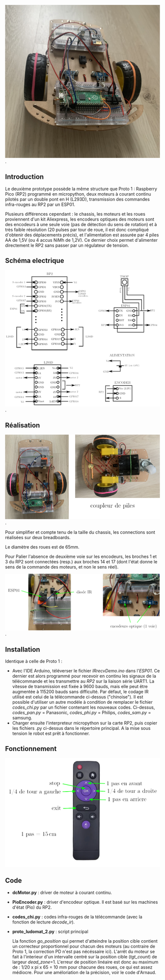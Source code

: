 ![](photo_1.png).

## Introduction

Le deuxième prototype possède la même structure que Proto 1 : Raspberry Pico (RP2) programmé en micropython, deux moteurs à courant continu pilotés par un double pont en H (L293D), transmission des commandes infra-rouges au RP2 par un ESP01.

Plusieurs différences cependant : le chassis, les moteurs et les roues proviennent d'un kit Aliexpress, les encodeurs optiques des moteurs sont des encodeurs à une seule voie (pas de détection du sens de rotation) et à très faible résolution (20 pulses par tour de roue, il est donc compliqué d'obtenir des déplacements précis), et l'alimentation est assurée par 4 piles AA de 1,5V (ou 4 accus NiMh de 1,2V). Ce dernier choix permet d'alimenter directement le RP2 sans passer par un régulateur de tension.

## Schéma electrique

![](Schema.png).

## Réalisation

![](photo_2.png).

Pour simplifier et compte tenu de la taille du chassis, les connections sont réalisées sur deux breadboards.

Le diamètre des roues est de 65mm.

Pour Palier l'absence de deuxième voie sur les encodeurs, les broches 1 et 3 du RP2 sont connectées (resp.) aux broches 14 et 17 (dont l'état donne le sens de la commande des moteurs, et non le sens réel).

![](photo_3.png).


## Installation

Identique à celle de Proto 1 :

- Avec l'IDE Arduino, téléverser le fichier _IRrecvDemo.ino_ dans l'_ESP01_. Ce dernier est alors programmé pour recevoir en continu les signaux de la télécommande et les transmettre au _RP2_ sur la liaison série UART1. La vitesse de transmission est fixée à 9600 bauds, mais elle peut être augmentée à 115200 bauds sans difficulté. Par défaut, le codage IR utilisé est celui de la télécommande ci-dessus ("chinoise"). Il est possible d'utiliser un autre modèle à condition de remplacer le fichier _codes_chi.py_ par un fichier contenant les nouveaux codes. Ci-dessus, _codes_pan.py_ = Panasonic, _codes_phi.py_ = Philips, _codes_sam.py_ = samsung.
- Charger ensuite l'interpreteur micropython sur la carte RP2, puis copier les fichiers .py ci-dessus dans le répertoire principal. A la mise sous tension le robot est prêt à fonctionner.

## Fonctionnement

![](telecommande.png)

## Code

- __dcMotor.py__ : driver de moteur à courant continu.
- __PioEncoder.py__ : driver d'encodeur optique. Il est basé sur les machines d'état (Pio) du RP2.
- __codes_chi.py__ : codes infra-rouges de la télécommande (avec la fonction de lecture _decode_ir_).
- __proto_ludomat_2.py__ : script principal
  
  Lla fonction _go_position_ qui permet d'atteindre la position cible contient un correcteur proportionnel pour chacun des moteurs (au contraire de Proto 1, la correction PD n'est pas nécéssaire ici). L'arrêt du moteur se fait à l'interieur d'un intervalle centré sur la position cible (_tgt_count_) de largeur _dead_zone_=1. L'erreur de position linéaire est donc au maximum de : 1/20 x pi x 65 = 10 mm pour chacune des roues, ce qui est assez médiocre. Pour une améloriation de la précision, voir le code d'Arnaud.
